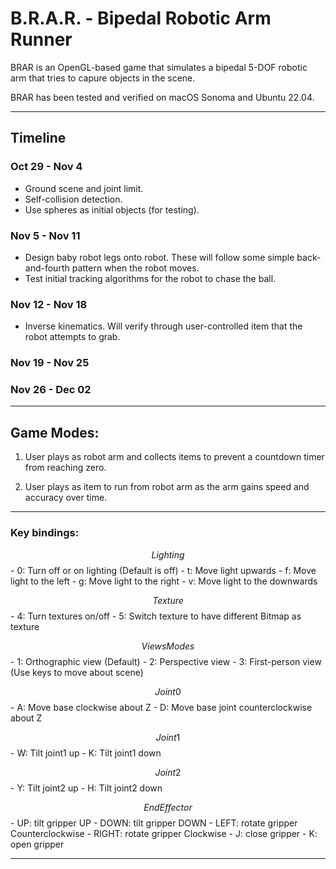 # B.R.A.R. - Bipedal Robotic Arm Runner

BRAR is an OpenGL-based game that simulates a bipedal 5-DOF robotic arm that tries to capure objects in the scene. 

BRAR has been tested and verified on macOS Sonoma and Ubuntu 22.04.

--- 

## Timeline 
### Oct 29 - Nov 4
- Ground scene and joint limit.
- Self-collision detection.
- Use spheres as initial objects (for testing).

### Nov 5 - Nov 11
- Design baby robot legs onto robot. These will follow some simple back-and-fourth pattern when the robot moves.
- Test initial tracking algorithms for the robot to chase the ball.

### Nov 12 - Nov 18
- Inverse kinematics. Will verify through user-controlled item that the robot attempts to grab.

### Nov 19 - Nov 25

### Nov 26 - Dec 02

--- 
## Game Modes:

1) User plays as robot arm and collects items to prevent a countdown timer from reaching zero.

2) User plays as item to run from robot arm as the arm gains speed and accuracy over time.

--- 

### Key bindings:
$$ Lighting $$
    - 0: Turn off or on lighting (Default is off)
    - t: Move light upwards
    - f: Move light to the left
    - g: Move light to the right
    - v: Move light to the downwards

$$ Texture $$
    - 4: Turn textures on/off
    - 5: Switch texture to have different Bitmap as texture

$$ Views Modes $$
    - 1: Orthographic view (Default)
    - 2: Perspective view
    - 3: First-person view (Use keys to move about scene)

$$ Joint 0 $$
    - A: Move base clockwise about Z
    - D: Move base joint counterclockwise about Z

$$ Joint 1 $$
    - W: Tilt joint1 up
    - K: Tilt joint1 down

$$ Joint 2 $$
    - Y: Tilt joint2 up
    - H: Tilt joint2 down

$$ End Effector $$
    - UP: tilt gripper UP
    - DOWN: tilt gripper DOWN
    - LEFT: rotate gripper Counterclockwise
    - RIGHT: rotate gripper Clockwise
    - J: close gripper
    - K: open gripper

--- 